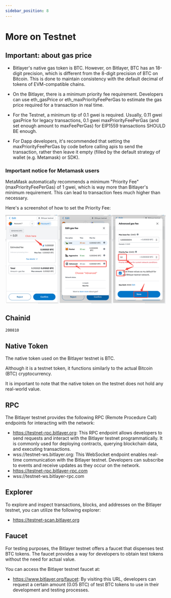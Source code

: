 ```yaml
---
sidebar_position: 8
---
```


# More on Testnet

## Important: about gas price
- Bitlayer's native gas token is BTC. However, on Bitlayer, BTC has an 18-digit precision, which is different from the 8-digit precision of BTC on Bitcoin. This is done to maintain consistency with the default decimal of tokens of EVM-compatible chains.

- On the Bitlayer, there is a minimum priority fee requirement. Developers can use eth_gasPrice or eth_maxPriorityFeePerGas to estimate the gas price required for a transaction in real time.

- For the Testnet, a minimum tip of 0.1 gwei is required. Usually, 0.11 gwei gasPrice for legacy transactions, 0.1 gwei maxPriorityFeePerGas (and set enough amount to maxFeePerGas) for EIP1559 transactions SHOULD BE enough.

- For Dapp developers, it's recommended that setting the maxPriorityFeePerGas by code before calling apis to send the transaction, rather then leave it empty (filled by the default strategy of wallet (e.g. Metamask) or SDK).

### Important notice for Metamask users

MetaMask automatically recommends a minimum "Priority Fee" (maxPriorityFeePerGas) of 1 gwei, which is way more than Bitlayer's minimum requirement. This can lead to transaction fees much higher than necessary.

Here's a screenshot of how to set the Priority Fee:

![alt text](<Metamask.png>)

## Chainid

```
200810 
```

## Native Token
The native token used on the Bitlayer testnet is BTC. 

Although it is a testnet token, it functions similarly to the actual Bitcoin (BTC) cryptocurrency.

It is important to note that the native token on the testnet does not hold any real-world value.

## RPC
The Bitlayer testnet provides the following RPC (Remote Procedure Call) endpoints for interacting with the network:

 - https://testnet-rpc.bitlayer.org: This RPC endpoint allows developers to send requests and interact with the Bitlayer testnet programmatically. It is commonly used for deploying contracts, querying blockchain data, and executing transactions.
 - wss://testnet-ws.bitlayer.org: This WebSocket endpoint enables real-time communication with the Bitlayer testnet. Developers can subscribe to events and receive updates as they occur on the network.
 - https://testnet-rpc.bitlayer-rpc.com
- wss://testnet-ws.bitlayer-rpc.com

## Explorer
To explore and inspect transactions, blocks, and addresses on the Bitlayer testnet, you can utilize the following explorer:
- https://testnet-scan.bitlayer.org

## Faucet
For testing purposes, the Bitlayer testnet offers a faucet that dispenses test BTC tokens. The faucet provides a way for developers to obtain test tokens without the need for actual value. 

You can access the Bitlayer testnet faucet at:
- https://www.bitlayer.org/faucet: By visiting this URL, developers can request a certain amount (0.05 BTC) of test BTC tokens to use in their development and testing processes.

